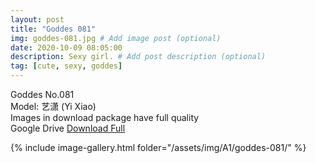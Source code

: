 ```yaml
---
layout: post
title: "Goddes 081"
img: goddes-081.jpg # Add image post (optional)
date: 2020-10-09 08:05:00
description: Sexy girl. # Add post description (optional)
tag: [cute, sexy, goddes]
---
```

Goddes No.081  
Model: 艺潇 (Yi Xiao)                                      
Images in download package have full quality                    
Google Drive [Download Full](http://gestyy.com/ee8gTt)

{% include image-gallery.html folder="/assets/img/A1/goddes-081/" %}
